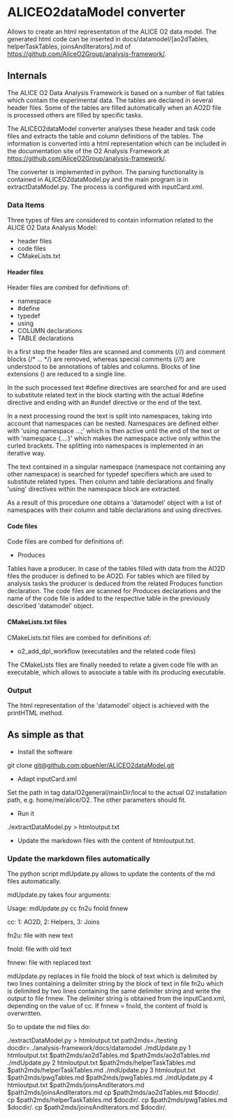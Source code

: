 # ALICEO2dataModel converter

Allows to create an html representation of the ALICE O2 data model.
The generated html code can be inserted in docs/datamodel/[ao2dTables, helperTaskTables, joinsAndIterators].md of https://github.com/AliceO2Group/analysis-framework/.

## Internals

The ALICE O2 Data Analysis Framework is based on a number of flat tables which contain the experimental data. The tables are declared in several header files. Some of the tables are filled automatically when an AO2D file is processed others are filled by specific tasks.

The ALICEO2dataModel converter analyses these header and task code files and extracts the table and column definitions of the tables. The information is converted into a html representation which can be included in the documentation site of the O2 Analysis Framework at https://github.com/AliceO2Group/analysis-framework/.

The converter is implemented in python. The parsing functionality is contained in ALICEO2dataModel.py and the main program is in extractDataModel.py. The process is configured with inputCard.xml.


### Data Items

Three types of files are considered to contain information related to the ALICE O2 Data Analysis Model:

- header files
- code files
- CMakeLists.txt

#### Header files
Header files are combed for definitions of:

- namespace
- #define
- typedef
- using
- COLUMN declarations
- TABLE declarations

In a first step the header files are scanned and comments (//) and comment blocks (/* ... */) are removed, whereas special comments (//!) are understood to be annotations of tables and columns. Blocks of line extensions (\) are reduced to a single line. 

In the such processed text #define directives are searched for and are used to substitute related text in the block starting with the actual #define directive and ending with an #undef directive or the end of the text.

In a next processing round the text is split into namespaces, taking into account that namespaces can be nested. Namespaces are defined either with 'using namespace ...;' which is then active until the end of the text or with 'namespace {....}' which makes the namespace active only within the curled brackets. The splitting into namespaces is implemented in an iterative way.

The text contained in a singular namespace (namespace not containing any other namespace) is searched for typedef specifiers which are used to substitute related types. Then column and table declarations and finally 'using' directives within the namespace block are extracted.

As a result of this procedure one obtains a 'datamodel' object with a list of namespaces with their column and table declarations and using directives.

#### Code files
Code files are combed for definitions of:

- Produces

Tables have a producer. In case of the tables filled with data from the AO2D files the producer is defined to be AO2D. For tables which are filled by analysis tasks the producer is deduced from the related Produces function declaration. The code files are scanned for Produces declarations and the name of the code file is added to the respective table in the previously described 'datamodel' object.

#### CMakeLists.txt files
CMakeLists.txt files are combed for definitions of:

- o2_add_dpl_workflow (executables and the related code files)

The CMakeLists files are finally needed to relate a given code file with an executable, which allows to associate a table with its producing executable.

### Output

The html representation of the 'datamodel' object is achieved with the printHTML method.


## As simple as that

- Install the software

git clone [git@github.com:pbuehler/ALICEO2dataModel.git](git@github.com:pbuehler/ALICEO2dataModel.git)

- Adapt inputCard.xml

Set the path in tag data/O2general/mainDir/local to the actual O2 installation path, e.g. home/me/alice/O2. The other parameters should fit.

- Run it

./extractDataModel.py > htmloutput.txt

- Update the markdown files with the content of htmloutput.txt.


### Update the markdown files automatically

The python script mdUpdate.py allows to update the contents of the md files automatically.

mdUpdate.py takes four arguments:

Usage:
mdUpdate.py cc fn2u fnold fnnew

cc: 1: AO2D, 2: Helpers, 3: Joins

fn2u: file with new text

fnold: file with old text

fnnew: file with replaced text

mdUpdate.py replaces in file fnold the block of text which is delimited by two lines containing a delimiter string by the block of text in file fn2u which is delimited by two lines containing the same delimiter string and write the output to file fnnew. The delimiter string is obtained from the inputCard.xml, depending on the value of cc. If fnnew = fnold, the content of fnold is overwritten.

So to update the md files do:

./extractDataModel.py > htmloutput.txt
path2mds=./testing
docdir=../analysis-framework/docs/datamodel
./mdUpdate.py 1 htmloutput.txt $path2mds/ao2dTables.md $path2mds/ao2dTables.md
./mdUpdate.py 2 htmloutput.txt $path2mds/helperTaskTables.md $path2mds/helperTaskTables.md
./mdUpdate.py 3 htmloutput.txt $path2mds/pwgTables.md $path2mds/pwgTables.md
./mdUpdate.py 4 htmloutput.txt $path2mds/joinsAndIterators.md $path2mds/joinsAndIterators.md
cp $path2mds/ao2dTables.md $docdir/.
cp $path2mds/helperTaskTables.md $docdir/.
cp $path2mds/pwgTables.md $docdir/.
cp $path2mds/joinsAndIterators.md $docdir/.
